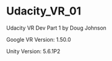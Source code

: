 # Udacity_VR_01
Udacity VR Dev Part 1 by Doug Johnson

Google VR Version: 1.50.0

Unity Version: 5.6.1P2
